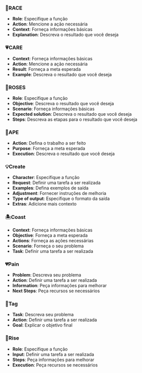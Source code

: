 ### 🏁RACE
- **Role**: Especifique a função
- **Action**: Mencione a ação necessária
- **Context**: Forneça informações básicas
- **Explanation**: Descreva o resultado que você deseja
### 💗CARE
- **Context**: Forneça informações básicas
- **Action**: Mencione a ação necessária
- **Result**: Forneça a meta esperada
- **Example**: Descreva o resultado que você deseja
### 🌹ROSES
- **Role**: Especifique a função
- **Objective**: Descreva o resultado que você deseja
- **Scenario**: Forneça informações básicas
- **Expected solution**: Descreva o resultado que você deseja
- **Steps**: Descreva as etapas para o resultado que você deseja
### 🐒APE
- **Action**: Defina o trabalho a ser feito
- **Purpose**: Forneça a meta esperada
- **Execution**: Descreva o resultado que você deseja
### 💡Create
- **Character**: Especifique a função
- **Request**: Definir uma tarefa a ser realizada
- **Examples**: Defina exemplos de saída
- **Adjustment**: Fornecer instruções de melhoria
- **Type of output**: Especifique o formato da saída
- **Extras**: Adicione mais contexto
### 🏝️Coast
- **Context**: Forneça informações básicas
- **Objective**: Forneça a meta esperada
- **Actions**: Forneça as ações necessárias
- **Scenario**: Forneça o seu problema
- **Task**: Definir uma tarefa a ser realizada
### 💔Pain
- **Problem**: Descreva seu problema
- **Action**: Definir uma tarefa a ser realizada
- **Information**: Peça informações para melhorar
- **Next Steps**: Peça recursos se necessários
### 🔰Tag
- **Task**: Descreva seu problema
- **Action**: Definir uma tarefa a ser realizada
- **Goal**: Explicar o objetivo final
  
### 🚀Rise
- **Role**: Especifique a função
- **Input**: Definir uma tarefa a ser realizada
- **Steps**: Peça informações para melhorar
- **Execution**: Peça recursos se necessários



